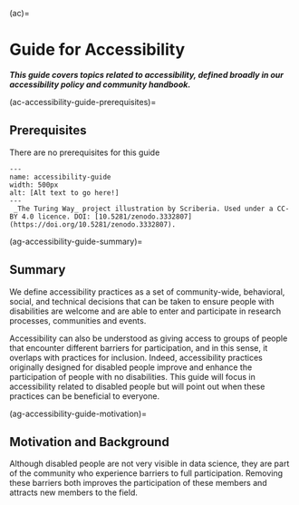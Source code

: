 (ac)=
# Guide for Accessibility

***This guide covers topics related to accessibility, defined broadly in our accessibility policy and community handbook.***

(ac-accessibility-guide-prerequisites)=
## Prerequisites

There are no prerequisites for this guide

```{figure} ../figures/accessibility-guide.*
---
name: accessibility-guide
width: 500px
alt: [Alt text to go here!] 
---
 _The Turing Way_ project illustration by Scriberia. Used under a CC-BY 4.0 licence. DOI: [10.5281/zenodo.3332807](https://doi.org/10.5281/zenodo.3332807).
```

(ag-accessibility-guide-summary)=
## Summary

We define accessibility practices as a set of community-wide, behavioral, social, and technical decisions that can be taken to ensure people with disabilities are welcome and are able to enter and participate in research processes, communities and events.

Accessibility can also be understood as giving access to groups of people that encounter different barriers for participation, and in this sense, it overlaps with practices for inclusion. 
Indeed, accessibility practices originally designed for disabled people improve and enhance the participation of people with no disabilities.
This guide will focus in accessibility related to disabled people but will point out when these practices can be beneficial to everyone.  

(ag-accessibility-guide-motivation)=
## Motivation and Background

Although disabled people are not very visible in data science, they are part of the community who experience barriers to full participation. Removing these barriers both improves the participation of these members and attracts new members to the field.


